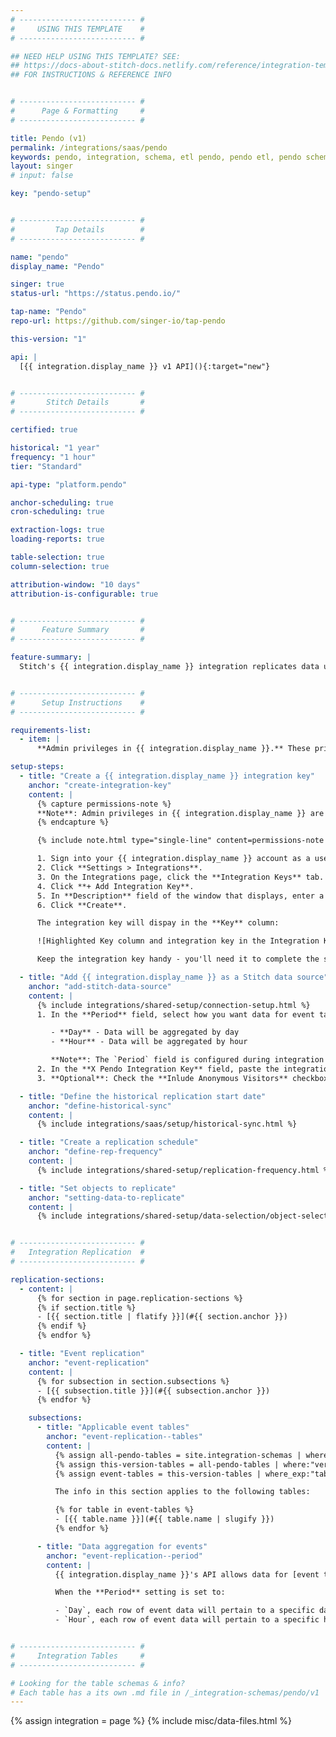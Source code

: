 ```yaml
---
# -------------------------- #
#     USING THIS TEMPLATE    #
# -------------------------- #

## NEED HELP USING THIS TEMPLATE? SEE:
## https://docs-about-stitch-docs.netlify.com/reference/integration-templates/saas/
## FOR INSTRUCTIONS & REFERENCE INFO


# -------------------------- #
#      Page & Formatting     #
# -------------------------- #

title: Pendo (v1)
permalink: /integrations/saas/pendo
keywords: pendo, integration, schema, etl pendo, pendo etl, pendo schema
layout: singer
# input: false

key: "pendo-setup"


# -------------------------- #
#         Tap Details        #
# -------------------------- #

name: "pendo"
display_name: "Pendo"

singer: true
status-url: "https://status.pendo.io/"

tap-name: "Pendo"
repo-url: https://github.com/singer-io/tap-pendo

this-version: "1"

api: |
  [{{ integration.display_name }} v1 API](){:target="new"}


# -------------------------- #
#       Stitch Details       #
# -------------------------- #

certified: true 

historical: "1 year"
frequency: "1 hour"
tier: "Standard"

api-type: "platform.pendo"

anchor-scheduling: true
cron-scheduling: true

extraction-logs: true
loading-reports: true

table-selection: true
column-selection: true

attribution-window: "10 days"
attribution-is-configurable: true


# -------------------------- #
#      Feature Summary       #
# -------------------------- #

feature-summary: |
  Stitch's {{ integration.display_name }} integration replicates data using the {{ integration.api | flatify | strip }}. Refer to the [Schema](#schema) section for a list of objects available for replication.


# -------------------------- #
#      Setup Instructions    #
# -------------------------- #

requirements-list:
  - item: |
      **Admin privileges in {{ integration.display_name }}.** These privileges are required to create an integration key, which Stitch needs to successfully connect to your {{ integration.display_name }} account.

setup-steps:
  - title: "Create a {{ integration.display_name }} integration key"
    anchor: "create-integration-key"
    content: |
      {% capture permissions-note %}
      **Note**: Admin privileges in {{ integration.display_name }} are required to complete this step.
      {% endcapture %}

      {% include note.html type="single-line" content=permissions-note %}

      1. Sign into your {{ integration.display_name }} account as a user with Admin privileges.
      2. Click **Settings > Integrations**.
      3. On the Integrations page, click the **Integration Keys** tab.
      4. Click **+ Add Integration Key**.
      5. In **Description** field of the window that displays, enter a description. For example: `Stitch`
      6. Click **Create**.

      The integration key will dispay in the **Key** column:

      ![Highlighted Key column and integration key in the Integration Keys tab of the {{ integration.display_name }} web app]({{ site.baseurl }}/images/integrations/pendo-integration-key.png)

      Keep the integration key handy - you'll need it to complete the setup in the next step.

  - title: "Add {{ integration.display_name }} as a Stitch data source"
    anchor: "add-stitch-data-source"
    content: |
      {% include integrations/shared-setup/connection-setup.html %}
      1. In the **Period** field, select how you want data for event tables to be aggregated:

         - **Day** - Data will be aggregated by day
         - **Hour** - Data will be aggregated by hour

         **Note**: The `Period` field is configured during integration creation. Once set, this `Period` field will remain disabled on the edit page. Refer to the [Event replication](#event-replication) section for more info.
      2. In the **X Pendo Integration Key** field, paste the integration key you created in [Step 1](#create-integration-key).
      3. **Optional**: Check the **Inlude Anonymous Visitors** checkbox to have Stitch include anonymous vistors in replication.

  - title: "Define the historical replication start date"
    anchor: "define-historical-sync"
    content: |
      {% include integrations/saas/setup/historical-sync.html %}

  - title: "Create a replication schedule"
    anchor: "define-rep-frequency"
    content: |
      {% include integrations/shared-setup/replication-frequency.html %}

  - title: "Set objects to replicate"
    anchor: "setting-data-to-replicate"
    content: |
      {% include integrations/shared-setup/data-selection/object-selection.html %} 


# -------------------------- #
#   Integration Replication  #
# -------------------------- #

replication-sections:
  - content: |
      {% for section in page.replication-sections %}
      {% if section.title %}
      - [{{ section.title | flatify }}](#{{ section.anchor }})
      {% endif %}
      {% endfor %}

  - title: "Event replication"
    anchor: "event-replication"
    content: |
      {% for subsection in section.subsections %}
      - [{{ subsection.title }}](#{{ subsection.anchor }})
      {% endfor %}

    subsections:
      - title: "Applicable event tables"
        anchor: "event-replication--tables"
        content: |
          {% assign all-pendo-tables = site.integration-schemas | where:"tap",integration.name %}
          {% assign this-version-tables = all-pendo-tables | where:"version",integration.this-version %}
          {% assign event-tables = this-version-tables | where_exp:"table","table.name contains 'event'" | sort:"name" %}

          The info in this section applies to the following tables:

          {% for table in event-tables %}
          - [{{ table.name }}](#{{ table.name | slugify }})
          {% endfor %}

      - title: "Data aggregation for events"
        anchor: "event-replication--period"
        content: |
          {{ integration.display_name }}'s API allows data for [event tables](#event-replication--tables) to be aggregated by day or by hour. In Stitch, this is controlled using the **Period** setting.

          When the **Period** setting is set to:

          - `Day`, each row of event data will pertain to a specific day
          - `Hour`, each row of event data will pertain to a specific hour of a given day


# -------------------------- #
#     Integration Tables     #
# -------------------------- #

# Looking for the table schemas & info?
# Each table has a its own .md file in /_integration-schemas/pendo/v1
---
```

{% assign integration = page %}
{% include misc/data-files.html %}
